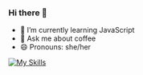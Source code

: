 ### Hi there 👋
- 🌱 I’m currently learning JavaScript
- 💬 Ask me about coffee
- 😄 Pronouns: she/her

[![My Skills](https://skillicons.dev/icons?i=js,vue,ts,react,svelte,vite,webpack,laravel,symfony,php,html,css,sass,figma)](https://skillicons.dev)
